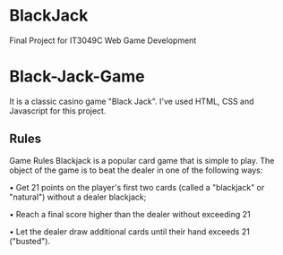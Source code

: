 # BlackJack
Final Project for IT3049C Web Game Development

# Black-Jack-Game
It is a classic casino game "Black Jack". I've used HTML, CSS and Javascript for this project.

## Rules 
Game Rules Blackjack is a popular card game that is simple to play. The object of the game is to beat the dealer in one of the following ways:

• Get 21 points on the player's first two cards (called a "blackjack" or "natural") without a dealer blackjack; 

• Reach a final score higher than the dealer without exceeding 21 

• Let the dealer draw additional cards until their hand exceeds 21 ("busted").
